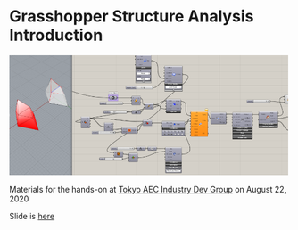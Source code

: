 # Grasshopper Structure Analysis Introduction

<img src=https://github.com/hrntsm/TAEC-Handson-Archive/blob/master/200822_GH_Structure_Analysis_Intro_by_hiron/image/Thumbnail.png width=500>

Materials for the hands-on at [Tokyo AEC Industry Dev Group](https://www.meetup.com/ja-JP/Tokyo-AEC-Industry-Dev-Group/events/271714241/) on August 22, 2020

Slide is [here](https://docs.google.com/presentation/d/1Hu4GlZW118BceReSumMHjtgRWf-7Eru_bdiKLrkEnJg/edit?usp=sharing)
